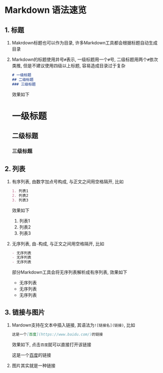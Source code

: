 # Markdown 语法速览

## 1. 标题

1. Makrdown标题也可以作为目录, 许多Markdown工具都会根据标题自动生成目录
2. Markdown的标题使用井号`#`表示, 一级标题用一个`#`号, 二级标题用两个`#`依次类推, 但是不建议使用四级以上标题, 容易造成目录过于复杂

    ```md
    # 一级标题
    ## 二级标题
    ### 三级标题
    ```

    效果如下

    # 一级标题
    ## 二级标题
    ### 三级标题

## 2. 列表

1. 有序列表, 由数字加点号构成, 与正文之间用空格隔开, 比如

    ```md
    1. 列表1
    2. 列表2
    3. 列表3
    ```

    效果如下

    1. 列表1
    2. 列表2
    3. 列表3

2. 无序列表, 由`-`构成, 与正文之间用空格隔开, 比如

    ```md
    - 无序列表
    - 无序列表
    - 无序列表
    ```

    部分Markdown工具会将无序列表解析成有序列表, 效果如下

    - 无序列表
    - 无序列表
    - 无序列表

## 3. 链接与图片

1. Mardown支持在文本中插入链接, 其语法为`![链接名](链接)`, 比如

    ```markdown
    这是一个[百度](https://www.baidu.com/)的链接
    ```

    效果如下, 点击`百度`就可以直接打开该链接

    这是一个[百度](https://www.baidu.com/)的链接

2. 图片其实就是一种链接
